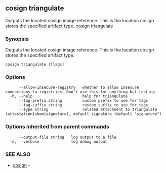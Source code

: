 ## cosign triangulate

Outputs the located cosign image reference. This is the location cosign stores the specified artifact type.
cosign triangulate <image uri>

### Synopsis

Outputs the located cosign image reference. This is the location cosign stores the specified artifact type.

```
cosign triangulate [flags]
```

### Options

```
      --allow-insecure-registry   whether to allow insecure connections to registries. Don't use this for anything but testing
  -h, --help                      help for triangulate
      --tag-prefix string         custom prefix to use for tags
      --tag-suffix string         custom suffix to use for tags
      --type string               related attachment to triangulate (attestation|sbom|signature), default signature (default "signature")
```

### Options inherited from parent commands

```
      --output-file string   log output to a file
  -d, --verbose              log debug output
```

### SEE ALSO

* [cosign](cosign.md)	 - 

